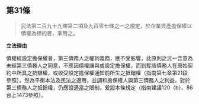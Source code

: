 ## 第31條   

>民法第二百九十九條第二項及九百零七條之一之規定，於企業資產擔保權以債權為標的者，準用之。


**立法理由**

債權經設定擔保權者，第三債務人之權利義務，應不受影響，此原則之另一含意為未經第三債務人之同意，不應因債權讓與或設定擔保權，而剝奪該債務人在原始契約中所具之抗辯權，或收受設定擔保權通知前所生之抵銷權（指南第七章第21段參照）。然為平衡本法及民法之適用，並調和擔保權人與第三債務人之利益，對於第三債務人之抵銷權，仍應設適當之限制，爰設本條規定（指南建議120（b）、86台上1473參照）。
